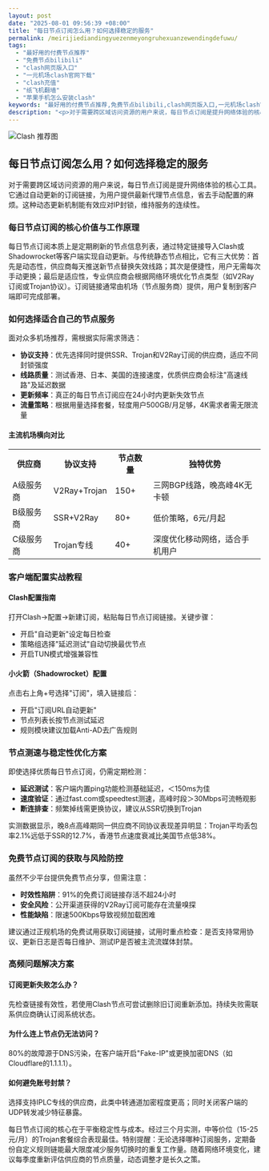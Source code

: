 ```yaml
---
layout: post
date: "2025-08-01 09:56:39 +08:00"
title: "每日节点订阅怎么用？如何选择稳定的服务"
permalink: /meirijiediandingyuezenmeyongruhexuanzewendingdefuwu/
tags:
  - "最好用的付费节点推荐"
  - "免费节点bilibili"
  - "clash网页版入口"
  - "一元机场clash官网下载"
  - "clash充值"
  - "纸飞机翻墙"
  - "苹果手机怎么安装clash"
keywords: "最好用的付费节点推荐,免费节点bilibili,clash网页版入口,一元机场clash官网下载,clash充值,纸飞机翻墙,苹果手机怎么安装clash"
description: "<p>对于需要跨区域访问资源的用户来说，每日节点订阅是提升网络体验的核心工具。它通过自动更新的订阅链接，为用户提供最新代理节点信息，省去手动配置的麻烦。这种动态更新机制能有效应对IP封锁，维持服务的连续性。</p>"
---
```


![Clash 推荐图](https://clashjd.github.io/assets/img/tiktok机场推荐.png)

## 每日节点订阅怎么用？如何选择稳定的服务

<p>对于需要跨区域访问资源的用户来说，每日节点订阅是提升网络体验的核心工具。它通过自动更新的订阅链接，为用户提供最新代理节点信息，省去手动配置的麻烦。这种动态更新机制能有效应对IP封锁，维持服务的连续性。</p>
<h3>每日节点订阅的核心价值与工作原理</h3>
<p>每日节点订阅本质上是定期刷新的节点信息列表，通过特定链接导入Clash或Shadowrocket等客户端实现自动更新。与传统静态节点相比，它有三大优势：首先是动态性，供应商每天推送新节点替换失效线路；其次是便捷性，用户无需每次手动更换；最后是适应性，专业供应商会根据网络环境优化节点类型（如V2Ray订阅或Trojan协议）。订阅链接通常由机场（节点服务商）提供，用户复制到客户端即可完成部署。</p>
<h3>如何选择适合自己的节点服务</h3>
<p>面对众多机场推荐，需根据实际需求筛选：</p>
<ul>
<li><strong>协议支持</strong>：优先选择同时提供SSR、Trojan和V2Ray订阅的供应商，适应不同封锁强度</li>
<li><strong>线路质量</strong>：测试香港、日本、美国的连接速度，优质供应商会标注"高速线路"及延迟数据</li>
<li><strong>更新频率</strong>：真正的每日节点订阅应在24小时内更新失效节点</li>
<li><strong>流量策略</strong>：根据用量选择套餐，轻度用户500GB/月足够，4K需求者需无限流量</li>
</ul>
<h4>主流机场横向对比</h4>
<table>
<tr><th>供应商</th><th>协议支持</th><th>节点数量</th><th>独特优势</th></tr>
<tr><td>A级服务商</td><td>V2Ray+Trojan</td><td>150+</td><td>三网BGP线路，晚高峰4K无卡顿</td></tr>
<tr><td>B级服务商</td><td>SSR+V2Ray</td><td>80+</td><td>低价策略，6元/月起</td></tr>
<tr><td>C级服务商</td><td>Trojan专线</td><td>40+</td><td>深度优化移动网络，适合手机用户</td></tr>
</table>
<h3>客户端配置实战教程</h3>
<h4>Clash配置指南</h4>
<p>打开Clash-&gt;配置-&gt;新建订阅，粘贴每日节点订阅链接。关键步骤：</p>
<ul>
<li>开启"自动更新"设定每日检查</li>
<li>策略组选择"延迟测试"自动切换最优节点</li>
<li>开启TUN模式增强兼容性</li>
</ul>
<h4>小火箭（Shadowrocket）配置</h4>
<p>点击右上角+号选择"订阅"，填入链接后：</p>
<ul>
<li>开启"订阅URL自动更新"</li>
<li>节点列表长按节点测试延迟</li>
<li>规则模块建议加载Anti-AD去广告规则</li>
</ul>
<h3>节点测速与稳定性优化方案</h3>
<p>即使选择优质每日节点订阅，仍需定期检测：</p>
<ul>
<li><strong>延迟测试</strong>：客户端内置ping功能检测基础延迟，＜150ms为佳</li>
<li><strong>速度验证</strong>：通过fast.com或speedtest测速，高峰时段＞30Mbps可流畅观影</li>
<li><strong>断连排查</strong>：频繁掉线需更换协议，建议从SSR切换到Trojan</li>
</ul>
<p>实测数据显示，晚8点高峰期同一供应商不同协议表现差异明显：Trojan平均丢包率2.1%远低于SSR的12.7%，香港节点速度衰减比美国节点低38%。</p>
<h3>免费节点订阅的获取与风险防控</h3>
<p>虽然不少平台提供免费节点分享，但需注意：</p>
<ul>
<li><strong>时效性陷阱</strong>：91%的免费订阅链接存活不超24小时</li>
<li><strong>安全风险</strong>：公开渠道获得的V2Ray订阅可能存在流量嗅探</li>
<li><strong>性能缺陷</strong>：限速500Kbps导致视频加载困难</li>
</ul>
<p>建议通过正规机场的免费试用获取订阅链接，试用时重点检查：是否支持常用协议、更新日志是否每日维护、测试IP是否被主流流媒体封禁。</p>
<h3>高频问题解决方案</h3>
<h4>订阅更新失败怎么办？</h4>
<p>先检查链接有效性，若使用Clash节点可尝试删除旧订阅重新添加。持续失败需联系供应商确认订阅系统状态。</p>
<h4>为什么连上节点仍无法访问？</h4>
<p>80%的故障源于DNS污染，在客户端开启"Fake-IP"或更换加密DNS（如Cloudflare的1.1.1.1）。</p>
<h4>如何避免账号封禁？</h4>
<p>选择支持IPLC专线的供应商，此类中转通道加密程度更高；同时关闭客户端的UDP转发减少特征暴露。</p>
<p>每日节点订阅的核心在于平衡稳定性与成本。经过三个月实测，中等价位（15-25元/月）的Trojan套餐综合表现最佳。特别提醒：无论选择哪种订阅服务，定期备份自定义规则链能最大限度减少服务切换时的重复工作量。随着网络环境变化，建议每季度重新评估供应商的节点质量，动态调整才是长久之策。</p>